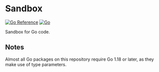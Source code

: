 # Sandbox

[![Go Reference](https://pkg.go.dev/badge/github.com/FedericoSchonborn/sandbox.svg)](https://pkg.go.dev/github.com/FedericoSchonborn/sandbox)
[![Go](https://github.com/FedericoSchonborn/sandbox/actions/workflows/go.yml/badge.svg)](https://github.com/FedericoSchonborn/sandbox/actions/workflows/go.yml)

Sandbox for Go code.

## Notes

Almost all Go packages on this repository require Go 1.18 or later, as they make use of type parameters.

